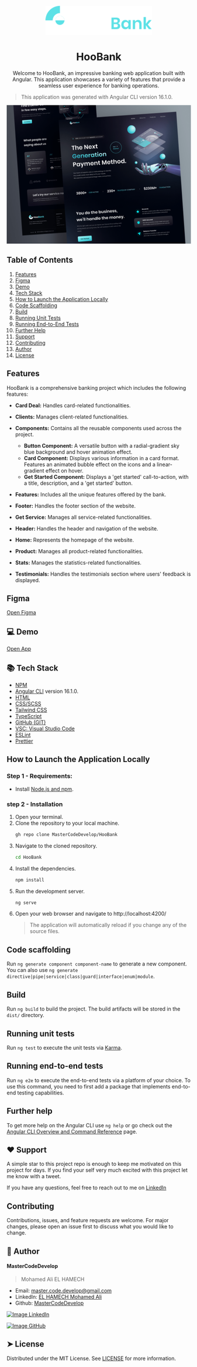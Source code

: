 <p align="center">
  <img src="https://github.com/MasterCodeDevelop/HooBank/blob/master/project/logo.png?raw=true" alt="Logo" width="auto" height="80">
  <h1 align="center">HooBank</h1>
</p>

<p align="center">
    Welcome to HooBank, an impressive banking web application built with Angular. This application showcases a variety of features that provide a seamless user experience for banking operations.
</p>

> This application was generated with Angular CLI version 16.1.0.

![screenshot HooBank'](https://github.com/MasterCodeDevelop/HooBank/blob/master/project/screen.png?raw=true)

## Table of Contents

1. [Features](#features)
2. [Figma](#figma)
3. [Demo](#demo)
4. [Tech Stack](#tech-stack)
5. [How to Launch the Application Locally](#how-to-launch-the-application-locally)
6. [Code Scaffolding](#code-scaffolding)
7. [Build](#build)
8. [Running Unit Tests](#running-unit-tests)
9. [Running End-to-End Tests](#running-end-to-end-tests)
10. [Further Help](#further-help)
11. [Support](#support)
12. [Contributing](#contributing)
13. [Author](#author)
14. [License](#license)

## Features <a name="features"></a>

HooBank is a comprehensive banking project which includes the following features:

- **Card Deal:** Handles card-related functionalities.
- **Clients:** Manages client-related functionalities.
- **Components:** Contains all the reusable components used across the project.

  - **Button Component:** A versatile button with a radial-gradient sky blue background and hover animation effect.
  - **Card Component:** Displays various information in a card format. Features an animated bubble effect on the icons and a linear-gradient effect on hover.
  - **Get Started Component:** Displays a 'get started' call-to-action, with a title, description, and a 'get started' button.

- **Features:** Includes all the unique features offered by the bank.
- **Footer:** Handles the footer section of the website.
- **Get Service:** Manages all service-related functionalities.
- **Header:** Handles the header and navigation of the website.
- **Home:** Represents the homepage of the website.
- **Product:** Manages all product-related functionalities.
- **Stats:** Manages the statistics-related functionalities.
- **Testimonials:** Handles the testimonials section where users' feedback is displayed.

## Figma<a name="figma"></a>

[Open Figma](https://www.figma.com/community/file/1251937045771450545)

## 💻 Demo<a name="demo"></a>

[Open App](https://mastercodedevelop.github.io/HooBank/)

## 📚 Tech Stack<a name="tech-stack"></a>

- [NPM](https://www.npmjs.com)
- [Angular CLI](https://cli.angular.io/) version 16.1.0.
- [HTML](https://developer.mozilla.org/en-US/docs/Web/HTML)
- [CSS/SCSS](https://sass-lang.com)
- [Tailwind CSS](https://tailwindcss.com/)
- [TypeScript](https://www.typescriptlang.org/)
- [GitHub (GIT)](https://git-scm.com)
- [VSC: Visual Studio Code](https://code.visualstudio.com/)
- [ESLint](https://eslint.org)
- [Prettier](https://prettier.io)

## How to Launch the Application Locally <a name="how-to-launch-the-application-locally"></a>

### Step 1 - Requirements:

- Install [Node.js and npm](https://docs.npmjs.com/downloading-and-installing-node-js-and-npm).

### step 2 - Installation

1. Open your terminal.
2. Clone the repository to your local machine.
   ```bash
   gh repo clone MasterCodeDevelop/HooBank
   ```
3. Navigate to the cloned repository.
   ```bash
   cd HooBank
   ```
4. Install the dependencies.
   ```bash
   npm install
   ```
5. Run the development server.
   ```bash
   ng serve
   ```
6. Open your web browser and navigate to http://localhost:4200/
   > The application will automatically reload if you change any of the source files.

## Code scaffolding<a name="code-scaffolding"></a>

Run `ng generate component component-name` to generate a new component. You can also use `ng generate directive|pipe|service|class|guard|interface|enum|module`.

## Build<a name="build"></a>

Run `ng build` to build the project. The build artifacts will be stored in the `dist/` directory.

## Running unit tests<a name="running-unit-tests"></a>

Run `ng test` to execute the unit tests via [Karma](https://karma-runner.github.io).

## Running end-to-end tests<a name="running-end-to-end-tests"></a>

Run `ng e2e` to execute the end-to-end tests via a platform of your choice. To use this command, you need to first add a package that implements end-to-end testing capabilities.

## Further help<a name="further-help"></a>

To get more help on the Angular CLI use `ng help` or go check out the [Angular CLI Overview and Command Reference](https://angular.io/cli) page.

## ❤️ Support<a name="support"></a>

A simple star to this project repo is enough to keep me motivated on this project for days. If you find your self very much excited with this project let me know with a tweet.

If you have any questions, feel free to reach out to me on
[LinkedIn](https://www.linkedin.com/in/master-dev/)

## Contributing<a name="contributing"></a>

Contributions, issues, and feature requests are welcome. For major changes, please open an issue first to discuss what you would like to change.

## 🙇 Author<a name="author"></a>

#### MasterCodeDevelop

> Mohamed Ali EL HAMECH

- Email: [master.code.develop@gmail.com](mailto:master.code.develop@gmail.com)
- LinkedIn: [EL HAMECH Mohamed Ali](https://www.linkedin.com/in/master-dev/)
- Github: [MasterCodeDevelop](https://github.com/MasterCodeDevelop)

[ ![Image](https://cdn.icon-icons.com/icons2/805/PNG/48/linkedin_icon-icons.com_65929.png) LinkedIn ](https://www.linkedin.com/in/master-dev/)

[ ![Image](https://cdn.icon-icons.com/icons2/1996/PNG/48/code_development_github_open_source_programming_source_icon_123274.png) GitHub](https://github.com/MasterCodeDevelop/)

## ➤ License<a name="license"></a>

Distributed under the MIT License. See [LICENSE](https://github.com/MasterCodeDevelop/HooBank/blob/master/LICENSE.txt?raw=true) for more information.
